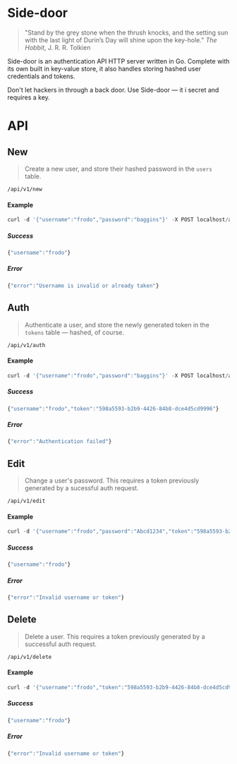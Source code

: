 # Side-door

> "Stand by the grey stone when the thrush knocks, and the setting sun with the last light of Durin’s Day will shine upon the key-hole."
> _The Hobbit_, J. R. R. Tolkien

Side-door is an authentication API HTTP server written in Go. Complete with its own built in key-value store, it also handles storing hashed user credentials and tokens.

Don't let hackers in through a back door. Use Side-door — it i secret and requires a key.

# API

## New
> Create a new user, and store their hashed password in the `users` table.

`/api/v1/new`

#### Example
```javascript
curl -d '{"username":"frodo","password":"baggins"}' -X POST localhost/api/v1/new
```
##### Success
```javascript
{"username":"frodo"}
```
##### Error
```javascript
{"error":"Username is invalid or already taken"}
```


## Auth
> Authenticate a user, and store the newly generated token in the `tokens` table — hashed, of course.

`/api/v1/auth`

#### Example
```javascript
curl -d '{"username":"frodo","password":"baggins"}' -X POST localhost/api/v1/auth
```
##### Success
```javascript
{"username":"frodo","token":"598a5593-b2b9-4426-84b8-dce4d5cd9996"}
```
##### Error
```javascript
{"error":"Authentication failed"}
```


## Edit
> Change a user's password. This requires a token previously generated by a sucessful auth request.

`/api/v1/edit`

#### Example
```javascript
curl -d '{"username":"frodo","password":"Abcd1234","token":"598a5593-b2b9-4426-84b8-dce4d5cd9996"}' -X POST localhost/api/v1/edit
```
##### Success
```javascript
{"username":"frodo"}
```
##### Error
```javascript
{"error":"Invalid username or token"}
```

## Delete
> Delete a user. This requires a token previously generated by a successful auth request.

`/api/v1/delete`

#### Example
```javascript
curl -d '{"username":"frodo","token":"598a5593-b2b9-4426-84b8-dce4d5cd9996"}' -X POST localhost/api/v1/delete
```
##### Success
```javascript
{"username":"frodo"}
```
##### Error
```javascript
{"error":"Invalid username or token"}
```
